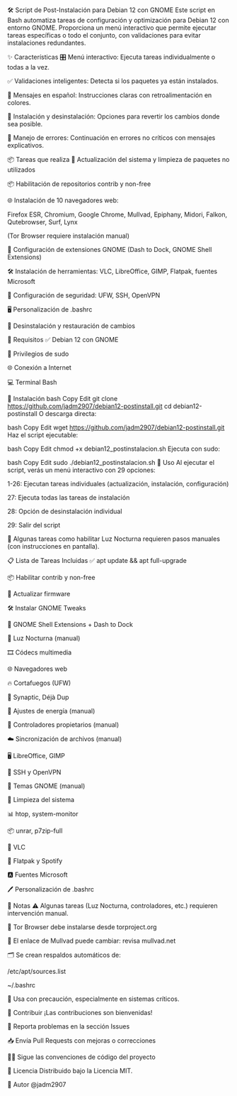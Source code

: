 🛠️ Script de Post-Instalación para Debian 12 con GNOME
Este script en Bash automatiza tareas de configuración y optimización para Debian 12 con entorno GNOME. Proporciona un menú interactivo que permite ejecutar tareas específicas o todo el conjunto, con validaciones para evitar instalaciones redundantes.

✨ Características
🎛️ Menú interactivo: Ejecuta tareas individualmente o todas a la vez.

✅ Validaciones inteligentes: Detecta si los paquetes ya están instalados.

🌈 Mensajes en español: Instrucciones claras con retroalimentación en colores.

🔄 Instalación y desinstalación: Opciones para revertir los cambios donde sea posible.

🧱 Manejo de errores: Continuación en errores no críticos con mensajes explicativos.

📦 Tareas que realiza
🔄 Actualización del sistema y limpieza de paquetes no utilizados

📦 Habilitación de repositorios contrib y non-free

🌐 Instalación de 10 navegadores web:

Firefox ESR, Chromium, Google Chrome, Mullvad, Epiphany, Midori, Falkon, Qutebrowser, Surf, Lynx

(Tor Browser requiere instalación manual)

🧩 Configuración de extensiones GNOME (Dash to Dock, GNOME Shell Extensions)

🛠️ Instalación de herramientas: VLC, LibreOffice, GIMP, Flatpak, fuentes Microsoft

🔐 Configuración de seguridad: UFW, SSH, OpenVPN

🖥️ Personalización de .bashrc

🧹 Desinstalación y restauración de cambios

🧾 Requisitos
✅ Debian 12 con GNOME

🔐 Privilegios de sudo

🌐 Conexión a Internet

💻 Terminal Bash

🚀 Instalación
bash
Copy
Edit
git clone https://github.com/jadm2907/debian12-postinstall.git
cd debian12-postinstall
O descarga directa:

bash
Copy
Edit
wget https://github.com/jadm2907/debian12-postinstall.git
Haz el script ejecutable:

bash
Copy
Edit
chmod +x debian12_postinstalacion.sh
Ejecuta con sudo:

bash
Copy
Edit
sudo ./debian12_postinstalacion.sh
🧭 Uso
Al ejecutar el script, verás un menú interactivo con 29 opciones:

1-26: Ejecutan tareas individuales (actualización, instalación, configuración)

27: Ejecuta todas las tareas de instalación

28: Opción de desinstalación individual

29: Salir del script

🔔 Algunas tareas como habilitar Luz Nocturna requieren pasos manuales (con instrucciones en pantalla).

📋 Lista de Tareas Incluidas
✅ apt update && apt full-upgrade

📦 Habilitar contrib y non-free

🔧 Actualizar firmware

🛠️ Instalar GNOME Tweaks

🧩 GNOME Shell Extensions + Dash to Dock

🌅 Luz Nocturna (manual)

🎞️ Códecs multimedia

🌐 Navegadores web

🔥 Cortafuegos (UFW)

🧰 Synaptic, Déjà Dup

🔋 Ajustes de energía (manual)

💾 Controladores propietarios (manual)

☁️ Sincronización de archivos (manual)

🖥️ LibreOffice, GIMP

🔐 SSH y OpenVPN

🎨 Temas GNOME (manual)

🧹 Limpieza del sistema

📊 htop, system-monitor

📦 unrar, p7zip-full

🎥 VLC

🧩 Flatpak y Spotify

🅰️ Fuentes Microsoft

🖊️ Personalización de .bashrc

📝 Notas
⚠️ Algunas tareas (Luz Nocturna, controladores, etc.) requieren intervención manual.

🧠 Tor Browser debe instalarse desde torproject.org

🔄 El enlace de Mullvad puede cambiar: revisa mullvad.net

🗂️ Se crean respaldos automáticos de:

/etc/apt/sources.list

~/.bashrc

🛑 Usa con precaución, especialmente en sistemas críticos.

🤝 Contribuir
¡Las contribuciones son bienvenidas!

🐛 Reporta problemas en la sección Issues

📥 Envía Pull Requests con mejoras o correcciones

🧑‍💻 Sigue las convenciones de código del proyecto

📄 Licencia
Distribuido bajo la Licencia MIT.

👤 Autor
@jadm2907